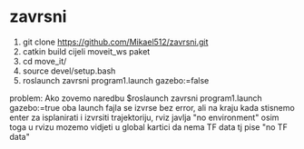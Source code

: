 # zavrsni
1) git clone https://github.com/Mikael512/zavrsni.git
2) catkin build cijeli moveit_ws paket
3) cd move_it/
4) source devel/setup.bash
5) roslaunch zavrsni program1.launch gazebo:=false


problem:
Ako zovemo naredbu $roslaunch zavrsni program1.launch gazebo:=true
oba launch fajla se izvrse bez error, ali na kraju kada stisnemo enter za isplanirati i izvrsiti trajektoriju, rviz javlja "no environment"
osim toga u rvizu mozemo vidjeti u global kartici da nema TF data tj pise "no TF data"


